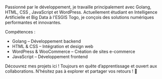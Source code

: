Passionné par le développement, je travaille principalement avec Golang, HTML, CSS , JavaScript et WordPress. Actuellement étudiant en Intelligence Artificielle et Big Data à l'ESGIS Togo, je conçois des solutions numériques performantes et innovantes.

 Compétences :
- Golang – Développement backend
- HTML & CSS – Intégration et design web
- WordPress & WooCommerce – Création de sites e-commerce
- JavaScript – Développement frontend
  
Découvrez mes projets ici !
Toujours en quête d’apprentissage et ouvert aux collaborations. N’hésitez pas à explorer et partager vos retours ! 🚀
